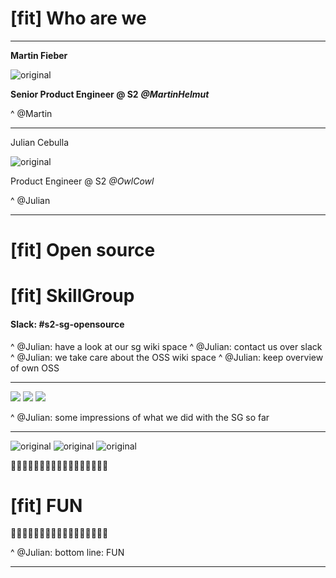 # [fit] Who are **we**

---

**Martin Fieber**

![original](images/martin_fieber.png)

**Senior Product Engineer @ S2**
**_@MartinHelmut_**

^ @Martin

---

Julian Cebulla

![original](images/julian_cebulla.png)

Product Engineer @ S2
_@OwlCowl_

^ @Julian

---

# [fit] Open source
# [fit] SkillGroup

#### Slack: **#s2-sg-opensource**

^ @Julian: have a look at our sg wiki space
^ @Julian: contact us over slack
^ @Julian: we take care about the OSS wiki space
^ @Julian: keep overview of own OSS

---

![](images/oss-sg-group.jpg)
![](images/sg-poster.jpg)
![](images/sg-agency-day.jpg)

^ @Julian: some impressions of what we did with the SG so far

---

![original](images/oss-sg-group.jpg)
![original](images/sg-poster.jpg)
![original](images/sg-agency-day.jpg)

🎉🎉🎉🎉🎉🎉🎉🎉🎉🎉🎉🎉🎉🎉🎉🎉🎉
# [fit] FUN
🎉🎉🎉🎉🎉🎉🎉🎉🎉🎉🎉🎉🎉🎉🎉🎉🎉

^ @Julian: bottom line: FUN

---
